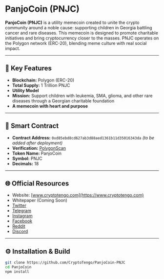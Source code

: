 # PanjoCoin (PNJC)

**PanjoCoin (PNJC)** is a utility memecoin created to unite the crypto community around a noble cause: supporting children in Georgia battling cancer and rare diseases. This memecoin is designed to promote charitable initiatives and bring cryptocurrency closer to the masses. PNJC operates on the Polygon network (ERC-20), blending meme culture with real social impact.

---

## 🔹 Key Features

- **Blockchain:** Polygon (ERC-20)  
- **Total Supply:** 1 Trillion PNJC  
- **Utility Model**  
- **Mission:** Support children with leukemia, SMA, glioma, and other rare diseases through a Georgian charitable foundation  
- **A memecoin with heart and purpose**

---

## 🔐 Smart Contract

- **Contract Address:** `0xd85ebd8cd627ab3d88aed1361b11d35016343da` *(to be added after deployment)*  
- **Verification:** [PolygonScan](https://polygonscan.com)  
- **Token Name:** PanjoCoin  
- **Symbol:** PNJC  
- **Decimals:** 18

---

## 🌐 Official Resources

- Website: [www.cryptotengo.com](https://www.cryptotengo.com)  
- Whitepaper (Coming Soon)  
- [Twitter](#)  
- [Telegram](#)  
- [Instagram](#)  
- [Facebook](#)  
- [Reddit](#)  
- [Discord](#)

---

## ⚙️ Installation & Build

```bash
git clone https://github.com/CryptoTengo/PanjoCoin-PNJC
cd PanjoCoin
npm install

